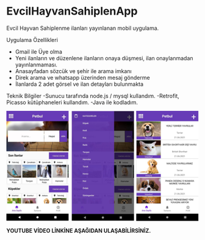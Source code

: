 # EvcilHayvanSahiplenApp
Evcil Hayvan Sahiplenme ilanları yayınlanan mobil uygulama.


Uygulama Özellikleri
- Gmail ile Üye olma
- Yeni ilanların ve düzenlene ilanların onaya düşmesi, ilan onaylanmadan yayınlanmaması.
- Anasayfadan sözcük ve şehir ile arama imkanı
- Direk arama ve whatsapp üzerinden mesaj gönderme
- İlanlarda 2 adet görsel ve ilan detayları bulunmakta

Teknik Bilgiler
-Sunucu tarafında node.js / mysql kullandım.
-Retrofit, Picasso kütüphaneleri kullandım.
-Java ile kodladım.





![](preview.jpg)





<b>YOUTUBE VİDEO LİNKİNE AŞAĞIDAN ULAŞABİLİRSİNİZ.</b>





